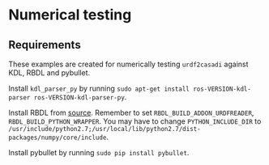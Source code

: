 # Numerical testing
## Requirements
These examples are created for numerically testing `urdf2casadi` against KDL, RBDL and pybullet.

Install `kdl_parser_py` by running `sudo apt-get install ros-VERSION-kdl-parser ros-VERSION-kdl-parser-py`. 

Install RBDL from [source](https://github.com/rbdl/rbdl). Remember to set `RBDL_BUILD_ADDON_URDFREADER`, `RBDL_BUILD_PYTHON_WRAPPER`. You may have to change `PYTHON_INCLUDE_DIR` to `/usr/include/python2.7;/usr/local/lib/python2.7/dist-packages/numpy/core/include`.

Install pybullet by running `sudo pip install pybullet`.
